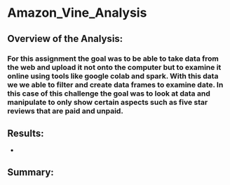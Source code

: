 # Amazon_Vine_Analysis
##  Overview of the Analysis:
### For this assignment the goal was to be able to take data from the web and upload it not onto the computer but to examine it online using tools like google colab and spark. With this data we we able to filter and create data frames to examine date. In this case of this challenge the goal was to look at data and manipulate to only show certain aspects such as five star reviews that are paid and unpaid.
## Results:
*
## Summary:
